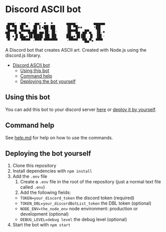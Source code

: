 # Discord ASCII bot

```
 ▄▄▄· .▄▄ ·  ▄▄· ▪  ▪      ▄▄▄▄·       ▄▄▄▄▄
▐█ ▀█ ▐█ ▀. ▐█ ▌▪██ ██     ▐█ ▀█▪▪     •██
▄█▀▀█ ▄▀▀▀█▄██ ▄▄▐█·▐█·    ▐█▀▀█▄ ▄█▀▄  ▐█.▪
▐█ ▪▐▌▐█▄▪▐█▐███▌▐█▌▐█▌    ██▄▪▐█▐█▌.▐▌ ▐█▌·
 ▀  ▀  ▀▀▀▀ ·▀▀▀ ▀▀▀▀▀▀    ·▀▀▀▀  ▀█▄▀▪ ▀▀▀
```

A Discord bot that creates ASCII art.
Created with Node.js using the discord.js library.

- [Discord ASCII bot](#discord-ascii-bot)
  - [Using this bot](#using-this-bot)
  - [Command help](#command-help)
  - [Deploying the bot yourself](#deploying-the-bot-yourself)

## Using this bot

You can add this bot to your discord server [here](https://discordbots.org/bot/326619566719369217) or [deploy it by yourself](#deploying-the-bot-yourself).

## Command help

See [help.md](help.md) for help on how to use the commands.

## Deploying the bot yourself

1. Clone this repository
2. Install dependencies with `npm install`
3. Add the `.env` file
    1. Create a `.env` file in the root of the repository (just a normal text file called `.env`)
    2. Add the following fields:
      - `TOKEN=your_discord_token` the discord token (required)
      - `TOKEN_DBL=your_discordBotList_token` the DBL token (optional)
      - `NODE_ENV=the_node_env` node environment: production or development (optional)
      - `DEBUG_LEVEL=debug level` the debug level (optional)
4. Start the bot with `npm start`
